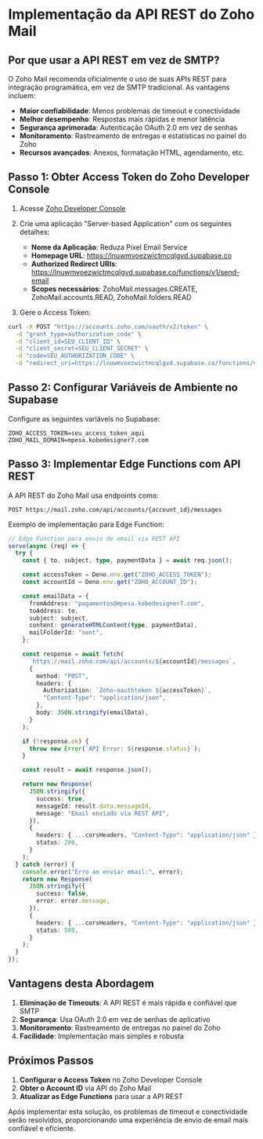 # Implementação da API REST do Zoho Mail

## Por que usar a API REST em vez de SMTP?

O Zoho Mail recomenda oficialmente o uso de suas APIs REST para integração programática, em vez de SMTP tradicional. As vantagens incluem:

- **Maior confiabilidade**: Menos problemas de timeout e conectividade
- **Melhor desempenho**: Respostas mais rápidas e menor latência
- **Segurança aprimorada**: Autenticação OAuth 2.0 em vez de senhas
- **Monitoramento**: Rastreamento de entregas e estatísticas no painel do Zoho
- **Recursos avançados**: Anexos, formatação HTML, agendamento, etc.

## Passo 1: Obter Access Token do Zoho Developer Console

1. Acesse [Zoho Developer Console](https://api-console.zoho.com/)
2. Crie uma aplicação "Server-based Application" com os seguintes detalhes:

   - **Nome da Aplicação**: Reduza Pixel Email Service
   - **Homepage URL**: https://lnuwmvoezwictmcqlgvd.supabase.co
   - **Authorized Redirect URIs**: https://lnuwmvoezwictmcqlgvd.supabase.co/functions/v1/send-email
   - **Scopes necessários**: ZohoMail.messages.CREATE, ZohoMail.accounts.READ, ZohoMail.folders.READ

3. Gere o Access Token:

```bash
curl -X POST "https://accounts.zoho.com/oauth/v2/token" \
  -d "grant_type=authorization_code" \
  -d "client_id=SEU_CLIENT_ID" \
  -d "client_secret=SEU_CLIENT_SECRET" \
  -d "code=SEU_AUTHORIZATION_CODE" \
  -d "redirect_uri=https://lnuwmvoezwictmcqlgvd.supabase.co/functions/v1/send-email"
```

## Passo 2: Configurar Variáveis de Ambiente no Supabase

Configure as seguintes variáveis no Supabase:

```
ZOHO_ACCESS_TOKEN=seu_access_token_aqui
ZOHO_MAIL_DOMAIN=mpesa.kobedesigner7.com
```

## Passo 3: Implementar Edge Functions com API REST

A API REST do Zoho Mail usa endpoints como:

```
POST https://mail.zoho.com/api/accounts/{account_id}/messages
```

Exemplo de implementação para Edge Function:

```typescript
// Edge Function para envio de email via REST API
serve(async (req) => {
  try {
    const { to, subject, type, paymentData } = await req.json();

    const accessToken = Deno.env.get("ZOHO_ACCESS_TOKEN");
    const accountId = Deno.env.get("ZOHO_ACCOUNT_ID");

    const emailData = {
      fromAddress: "pagamentos@mpesa.kobedesigner7.com",
      toAddress: to,
      subject: subject,
      content: generateHTMLContent(type, paymentData),
      mailFolderId: "sent",
    };

    const response = await fetch(
      `https://mail.zoho.com/api/accounts/${accountId}/messages`,
      {
        method: "POST",
        headers: {
          Authorization: `Zoho-oauthtoken ${accessToken}`,
          "Content-Type": "application/json",
        },
        body: JSON.stringify(emailData),
      }
    );

    if (!response.ok) {
      throw new Error(`API Error: ${response.status}`);
    }

    const result = await response.json();

    return new Response(
      JSON.stringify({
        success: true,
        messageId: result.data.messageId,
        message: "Email enviado via REST API",
      }),
      {
        headers: { ...corsHeaders, "Content-Type": "application/json" },
        status: 200,
      }
    );
  } catch (error) {
    console.error("Erro ao enviar email:", error);
    return new Response(
      JSON.stringify({
        success: false,
        error: error.message,
      }),
      {
        headers: { ...corsHeaders, "Content-Type": "application/json" },
        status: 500,
      }
    );
  }
});
```

## Vantagens desta Abordagem

1. **Eliminação de Timeouts**: A API REST é mais rápida e confiável que SMTP
2. **Segurança**: Usa OAuth 2.0 em vez de senhas de aplicativo
3. **Monitoramento**: Rastreamento de entregas no painel do Zoho
4. **Facilidade**: Implementação mais simples e robusta

## Próximos Passos

1. **Configurar o Access Token** no Zoho Developer Console
2. **Obter o Account ID** via API do Zoho Mail
3. **Atualizar as Edge Functions** para usar a API REST

Após implementar esta solução, os problemas de timeout e conectividade serão resolvidos, proporcionando uma experiência de envio de email mais confiável e eficiente.
